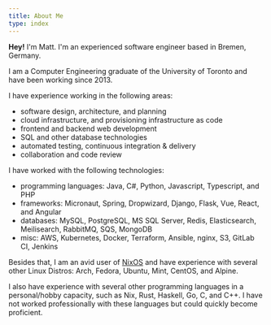 ```yaml
---
title: About Me
type: index
---
```


**Hey!** I'm Matt. I'm an experienced software engineer based in Bremen, Germany.

I am a Computer Engineering graduate of the University of Toronto and have been working
since 2013.

<!--more-->

I have experience working in the following areas:

- software design, architecture, and planning
- cloud infrastructure, and provisioning infrastructure as code
- frontend and backend web development
- SQL and other database technologies
- automated testing, continuous integration & delivery
- collaboration and code review

I have worked with the following technologies:

- programming languages: Java, C#, Python, Javascript, Typescript, and PHP
- frameworks: Micronaut, Spring, Dropwizard, Django, Flask, Vue, React, and Angular
- databases: MySQL, PostgreSQL, MS SQL Server, Redis, Elasticsearch, Meilisearch,
  RabbitMQ, SQS, MongoDB
- misc: AWS, Kubernetes, Docker, Terraform, Ansible, nginx, S3, GitLab CI, Jenkins

Besides that, I am an avid user of [NixOS](https://nixos.org/) and have experience with
several other Linux Distros: Arch, Fedora, Ubuntu, Mint, CentOS, and Alpine.

I also have experience with several other programming languages in a personal/hobby
capacity, such as Nix, Rust, Haskell, Go, C, and C++. I have not worked professionally
with these languages but could quickly become proficient.

